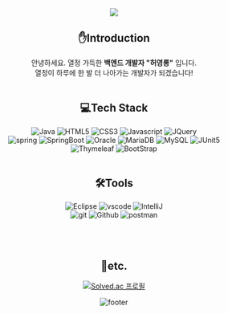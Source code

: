 <div align="center">
  <!-- 상단 header -->
  <img src="https://capsule-render.vercel.app/api?type=Waving&height=200&color=d6ace6&section=header&text=Yeonglong%Heo&animation=fadeIn&fontColor=ffffff&fontAlignY=40" />
  
  <!-- 자기소개 -->
  ## ✋Introduction
  안녕하세요. 열정 가득한 __백엔드 개발자 "허영롱"__ 입니다. <br/>
  열정이 하루에 한 발 더 나아가는 개발자가 되겠습니다!
  <br>
  <br>
  
  <!-- 기술 스택 -->
  ## 💻Tech Stack
  ![Java](https://img.shields.io/badge/Java-ED8B00?style=flat-square&logo=openjdk&logoColor=white)
  ![HTML5](https://img.shields.io/badge/HTML5-E34F26?style=flat-square&logo=html5&logoColor=white)
  ![CSS3](https://img.shields.io/badge/CSS-239120?&style=flat-square&logo=css3&logoColor=white)
  ![Javascript](https://img.shields.io/badge/JavaScript-F7DF1E?style=flat-square&logo=JavaScript&logoColor=white)
  ![JQuery](https://img.shields.io/badge/jQuery-0769AD?style=flat-square&logo=jquery&logoColor=white)  
  ![spring](https://img.shields.io/badge/Spring-6DB33F?style=flat-square&logo=spring&logoColor=white) 
  ![SpringBoot](https://img.shields.io/badge/SpringBoot-6DB33F?style=flat-square&logo=springboot&logoColor=white)
  ![Oracle](https://img.shields.io/badge/Oracle-F80000?style=flat-square&logo=oracle&logoColor=black)
  ![MariaDB](https://img.shields.io/badge/MariaDB-003545?style=flat-square&logo=mariadb&logoColor=white)
  ![MySQL](https://img.shields.io/badge/mysql-4479A1?style=flat-square&logo=mysql&logoColor=white) 
  ![JUnit5](https://img.shields.io/badge/junit5-25A162?style=flat-square&logo=junit5&logoColor=white)  
  ![Thymeleaf](https://img.shields.io/badge/Thymeleaf-005F0F?style=flat-square&logo=thymeleaf&logoColor=white)
  ![BootStrap](https://img.shields.io/badge/Bootstrap-563D7C?style=flat-square&logo=bootstrap&logoColor=white)
  <br>
  <br>
  
  ## 🛠️Tools
  ![Eclipse](https://img.shields.io/badge/Eclipse-2C2255?style=flat-square&logo=eclipse&logoColor=white) 
  ![vscode](https://img.shields.io/badge/Visual_Studio_Code-0078D4?style=flat-square&logo=visual%20studio%20code&logoColor=white)
  ![IntelliJ](https://img.shields.io/badge/IntelliJ_IDEA-000000?style=flat-square&logo=intellij-idea&logoColor=white)  
  ![git](https://img.shields.io/badge/GIT-E44C30?style=flat-square&logo=git&logoColor=white)
  ![Github](https://img.shields.io/badge/GitHub-100000?style=flat-square&logo=github&logoColor=white)
  ![postman](https://img.shields.io/badge/Postman-FF6C37?style=flat-square&logo=postman&logoColor=white)
<br>
<br>
<br>
<br>

## 🌟etc.
[![Solved.ac
프로필](http://mazassumnida.wtf/api/v2/generate_badge?boj=cozyluv117)](https://solved.ac/cozyluv117)

<!-- ![yeonglong's GitHub stats](https://github-readme-stats-git-masterrstaa-rickstaa.vercel.app/api/top-langs/?username=cozyluv117&show_icons=true&theme=transparent)
-->

![footer](https://capsule-render.vercel.app/api?type=Waving&color=d6ace6&section=footer)

</div>

<!--
**yeong1203/yeong1203** is a ✨ _special_ ✨ repository because its `README.md` (this file) appears on your GitHub profile.

Here are some ideas to get you started:

-->

